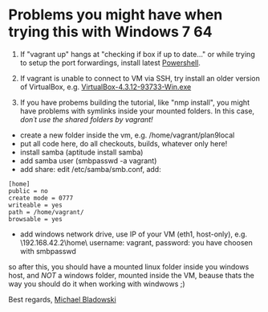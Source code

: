 Problems you might have when trying this with Windows 7 64
==========================================================
[1]: http://www.microsoft.com/en-us/download/details.aspx?id=40855 "Powershell"
[2]: https://www.virtualbox.org/wiki/Download_Old_Builds "VirtualBox Old Builds"
[3]: https://plus.google.com/u/0/+MichaelBladowski/about "A desperate windows user"

1. If "vagrant up" hangs at "checking if box if up to date..." or while trying to setup the port forwardings,
install latest [Powershell][1]. 

2. If vagrant is unable to connect to VM via SSH, try install an older version of VirtualBox, e.g. [VirtualBox-4.3.12-93733-Win.exe][2]

3. If you have probems building the tutorial, like "nmp install", you might have problems with symlinks inside your mounted folders. In this case, *don´t use the shared folders by vagrant!* 
  - create a new folder inside the vm, e.g. /home/vagrant/plan9local
  - put all code here, do all checkouts, builds, whatever only here!
  - install samba (aptitude install samba)
  - add samba user (smbpasswd -a vagrant)
  - add share: edit /etc/samba/smb.conf, add:

```
[home]
public = no
create mode = 0777
writeable = yes
path = /home/vagrant/
browsable = yes
```

  - add windows network drive, use IP of your VM (eth1, host-only), e.g. \\192.168.42.2\home\ username: vagrant, password: you have choosen with smbpasswd
  
so after this, you should have a mounted linux folder inside you windows host, and *NOT* a windows folder, mounted inside the VM, beause thats the way you should do it when working with windwows ;)

Best regards,
[Michael Bladowski][3]
